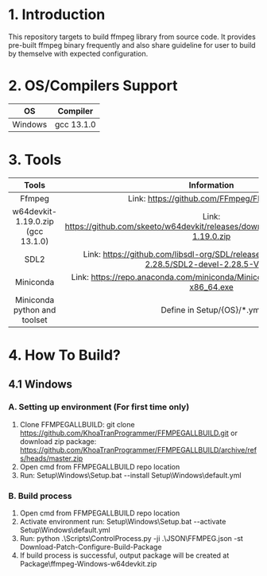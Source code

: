 # 1. Introduction
This repository targets to build ffmpeg library from source code. It provides pre-built ffmpeg binary frequently and also share guideline for user to build by themselve with expected configuration.

# 2. OS/Compilers Support
| OS | Compiler |
| :---:   | :---: |
| Windows | gcc 13.1.0   |

# 3. Tools
| Tools | Information |
| :---: | :---------: |
| Ffmpeg | Link: https://github.com/FFmpeg/FFmpeg.git |
| w64devkit-1.19.0.zip (gcc 13.1.0) | Link: https://github.com/skeeto/w64devkit/releases/download/v1.19.0/w64devkit-1.19.0.zip |
| SDL2 | Link: https://github.com/libsdl-org/SDL/releases/download/release-2.28.5/SDL2-devel-2.28.5-VC.zip |
| Miniconda | Link: https://repo.anaconda.com/miniconda/Miniconda3-latest-Windows-x86_64.exe |
| Miniconda python and toolset | Define in Setup/{OS}/*.yml |

# 4. How To Build?
## 4.1 Windows
### A. Setting up environment (For first time only)
1. Clone FFMPEGALLBUILD: git clone https://github.com/KhoaTranProgrammer/FFMPEGALLBUILD.git or download zip package: https://github.com/KhoaTranProgrammer/FFMPEGALLBUILD/archive/refs/heads/master.zip
2. Open cmd from FFMPEGALLBUILD repo location
3. Run: Setup\Windows\Setup.bat --install Setup\Windows\default.yml
### B. Build process
1. Open cmd from FFMPEGALLBUILD repo location
2. Activate environment run: Setup\Windows\Setup.bat --activate Setup\Windows\default.yml
3. Run: python .\Scripts\ControlProcess.py -ji .\JSON\FFMPEG.json -st Download-Patch-Configure-Build-Package
4. If build process is successful, output package will be created at Package\ffmpeg-Windows-w64devkit.zip
